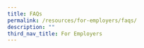 ```yaml
---
title: FAQs
permalink: /resources/for-employers/faqs/
description: ""
third_nav_title: For Employers
---
```

